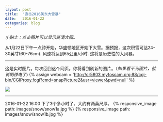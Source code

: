 ```yaml
---
layout: post
title:  "直击2016美东大雪暴"
date:   2016-01-22
categories: blog
---
```


*小贴士：点击图片可以显示高清大图。*

从1月22日下午一点钟开始，华盛顿地区开始下大雪。据预报，这次积雪可达24-30英寸(60-76cm). 
风速将达到65公里/小时. 这将是历史性的大风暴。

---------------------

这是实时图片。每次回到这个网页，你将看到刷新的图片。（*如果看不到图片，就说明停电了*)
{% assign webcam = 'http://cr5803.myfoscam.org:88/cgi-bin/CGIProxy.fcgi?cmd=snapPicture2&usr=viewer&pwd=null' %}

<div class="image">
 <a href="{{webcam}}"><img src="{{webcam}}" /></a>
</div>

--------------------

2016-01-22 16:00 下了3个多小时了。大约有两英尺厚。
{% responsive_image path: images/snow/snow1a.jpg %}
{% responsive_image path: images/snow/snow1b.jpg %}

